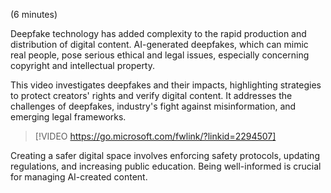 (6 minutes)

Deepfake technology has added complexity to the rapid production and distribution of digital content. AI-generated deepfakes, which can mimic real people, pose serious ethical and legal issues, especially concerning copyright and intellectual property. 

This video investigates deepfakes and their impacts, highlighting strategies to protect creators' rights and verify digital content. It addresses the challenges of deepfakes, industry's fight against misinformation, and emerging legal frameworks. 

> [!VIDEO https://go.microsoft.com/fwlink/?linkid=2294507]

Creating a safer digital space involves enforcing safety protocols, updating regulations, and increasing public education. Being well-informed is crucial for managing AI-created content. 